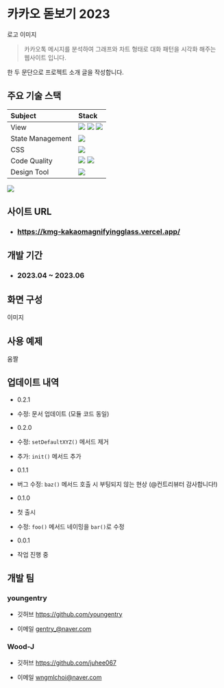 
# 카카오 돋보기 2023

로고 이미지


> 카카오톡 메시지를 분석하여 그래프와 차트 형태로 대화 패턴을 시각화 해주는 웹사이트 입니다.



한 두 문단으로 프로젝트 소개 글을 작성합니다.






  
## 주요 기술 스택

|Subject|Stack|
|:---|:---|
 |View|<img src="https://img.shields.io/badge/react-282C34?style=for-the-badge&logo=react&logoColor=#61DAFB"> <img src="https://img.shields.io/badge/typescript-3178C6?style=for-the-badge&logo=typescript&logoColor=white"> <img src="https://img.shields.io/badge/reactrouter-CA4245?style=for-the-badge&logo=reactrouter&logoColor=white">|
 |State Management|<img src="https://img.shields.io/badge/redux-764ABC?style=for-the-badge&logo=redux&logoColor=white">|
 |CSS|<img src="https://img.shields.io/badge/styledcomponents-DB7093?style=for-the-badge&logo=styledcomponents&logoColor=white">|
 |Code Quality|<img src="https://img.shields.io/badge/prettier-2C414F?style=for-the-badge&logo=prettier&logoColor=white"> <img src="https://img.shields.io/badge/eslint-4B32C3?style=for-the-badge&logo=eslint&logoColor=white">|
 |Design Tool|<img src="https://img.shields.io/badge/figma-F24E1E?style=for-the-badge&logo=figma&logoColor=white">|

  

![](../header.png)

  
## 사이트 URL

- ### https://kmg-kakaomagnifyingglass.vercel.app/



## 개발 기간

- ### 2023.04 ~ 2023.06


  

## 화면 구성

이미지



## 사용 예제

움짤  



## 업데이트 내역

  

* 0.2.1

* 수정: 문서 업데이트 (모듈 코드 동일)

* 0.2.0

* 수정: `setDefaultXYZ()` 메서드 제거

* 추가: `init()` 메서드 추가

* 0.1.1

* 버그 수정: `baz()` 메서드 호출 시 부팅되지 않는 현상 (@컨트리뷰터 감사합니다!)

* 0.1.0

* 첫 출시

* 수정: `foo()` 메서드 네이밍을 `bar()`로 수정

* 0.0.1

* 작업 진행 중

  

##  개발 팀

### youngentry 

- 깃허브 https://github.com/youngentry 

- 이메일 gentry_@naver.com



### Wood-J 

- 깃허브 https://github.com/juhee067 

- 이메일 wngmlchoi@naver.com



